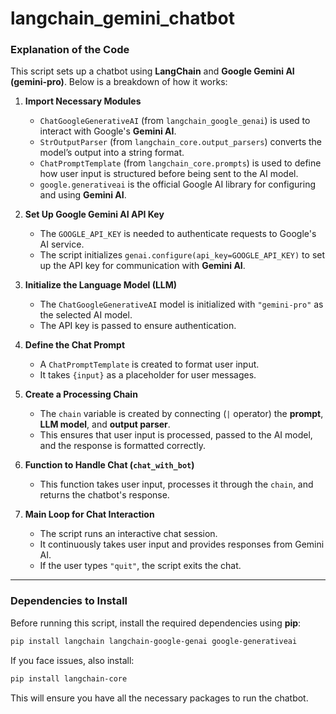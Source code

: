 # langchain_gemini_chatbot

### **Explanation of the Code**  

This script sets up a chatbot using **LangChain** and **Google Gemini AI (gemini-pro)**. Below is a breakdown of how it works:

1. **Import Necessary Modules**  
   - `ChatGoogleGenerativeAI` (from `langchain_google_genai`) is used to interact with Google's **Gemini AI**.
   - `StrOutputParser` (from `langchain_core.output_parsers`) converts the model’s output into a string format.
   - `ChatPromptTemplate` (from `langchain_core.prompts`) is used to define how user input is structured before being sent to the AI model.
   - `google.generativeai` is the official Google AI library for configuring and using **Gemini AI**.

2. **Set Up Google Gemini AI API Key**  
   - The `GOOGLE_API_KEY` is needed to authenticate requests to Google's AI service.
   - The script initializes `genai.configure(api_key=GOOGLE_API_KEY)` to set up the API key for communication with **Gemini AI**.

3. **Initialize the Language Model (LLM)**  
   - The `ChatGoogleGenerativeAI` model is initialized with `"gemini-pro"` as the selected AI model.
   - The API key is passed to ensure authentication.

4. **Define the Chat Prompt**  
   - A `ChatPromptTemplate` is created to format user input.
   - It takes `{input}` as a placeholder for user messages.

5. **Create a Processing Chain**  
   - The `chain` variable is created by connecting (`|` operator) the **prompt**, **LLM model**, and **output parser**.
   - This ensures that user input is processed, passed to the AI model, and the response is formatted correctly.

6. **Function to Handle Chat (`chat_with_bot`)**  
   - This function takes user input, processes it through the `chain`, and returns the chatbot's response.

7. **Main Loop for Chat Interaction**  
   - The script runs an interactive chat session.
   - It continuously takes user input and provides responses from Gemini AI.
   - If the user types `"quit"`, the script exits the chat.

---

### **Dependencies to Install**  
Before running this script, install the required dependencies using **pip**:

```bash
pip install langchain langchain-google-genai google-generativeai
```

If you face issues, also install:

```bash
pip install langchain-core
```

This will ensure you have all the necessary packages to run the chatbot.
